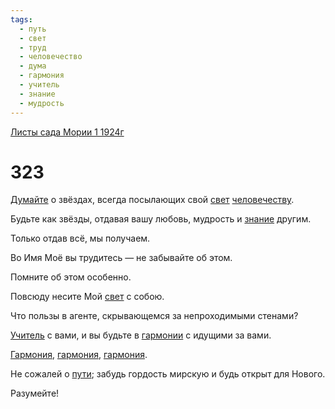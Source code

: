```yaml
---
tags:
  - путь
  - свет
  - труд
  - человечество
  - дума
  - гармония
  - учитель
  - знание
  - мудрость
---
```


[Листы сада Мории 1 1924г](/agni/1924)

# 323
[Думайте](/tag/#дума) о звёздах, всегда посылающих свой [свет](/tag/#свет) [человечеству](/tag/#человечество).   

Будьте как звёзды, отдавая вашу любовь, мудрость и [знание](/tag/#знание) другим.   

Только отдав всё, мы получаем.   

Во Имя Моё вы трудитесь — не забывайте об этом.   

Помните об этом особенно.   

Повсюду несите Мой [свет](/tag/#свет) с собою.   

Что пользы в агенте, скрывающемся за непроходимыми стенами?   

[Учитель](/tag/#учитель) с вами, и вы будьте в [гармонии](/tag/#[гармония](/tag/#гармония)) с идущими за вами.   

[Гармония](/tag/#[гармония](/tag/#гармония)), [гармония](/tag/#гармония), [гармония](/tag/#гармония).   

Не сожалей о [пути](/tag/#путь); забудь гордость мирскую и будь открыт для Нового.   

Разумейте!   

